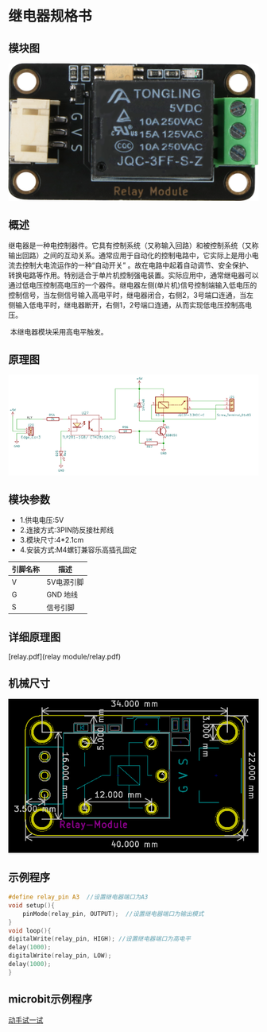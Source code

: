 # 继电器规格书

## 模块图

![Relay Module](relayModule/RelayModule.png)

## 概述

​         继电器是一种电控制器件。它具有控制系统（又称输入回路）和被控制系统（又称输出回路）之间的互动关系。通常应用于自动化的控制电路中，它实际上是用小电流去控制大电流运作的一种“自动开关” 。故在电路中起着自动调节、安全保护、转换电路等作用。特别适合于单片机控制强电装置。实际应用中，通常继电器可以通过低电压控制高电压的一个器件。继电器左侧(单片机)信号控制端输入低电压的控制信号，当左侧信号输入高电平时，继电器闭合，右侧2，3号端口连通，当左侧输入低电平时，继电器断开，右侧1，2号端口连通，从而实现低电压控制高电压。

​		本继电器模块采用高电平触发。

## 原理图

![07](relayModule/07.png)

## 模块参数

* 1.供电电压:5V
* 2.连接方式:3PIN防反接杜邦线
* 3.模块尺寸:4*2.1cm
* 4.安装方式:M4螺钉兼容乐高插孔固定

| 引脚名称 | 描述       |
| -------- | ---------- |
| V        | 5V电源引脚 |
| G        | GND 地线   |
| S        | 信号引脚   |

## 详细原理图

 [relay.pdf](relay module/relay.pdf) 

## 机械尺寸

![02](relayModule/02.png)



## 示例程序

```c
#define relay_pin A3  //设置继电器端口为A3
void setup(){
    pinMode(relay_pin, OUTPUT);  //设置继电器端口为输出模式
}
void loop(){
digitalWrite(relay_pin, HIGH); //设置继电器端口为高电平
delay(1000);
digitalWrite(relay_pin, LOW);
delay(1000);
}
```

## microbit示例程序

<a href="https://makecode.microbit.org/_49YhAp1C2f4d" target="_blank">动手试一试</a>